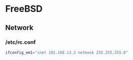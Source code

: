 # FreeBSD

## Network

### /etc/rc.conf

```bash
ifconfig_em1="inet 192.168.13.2 netmask 255.255.255.0"
```
